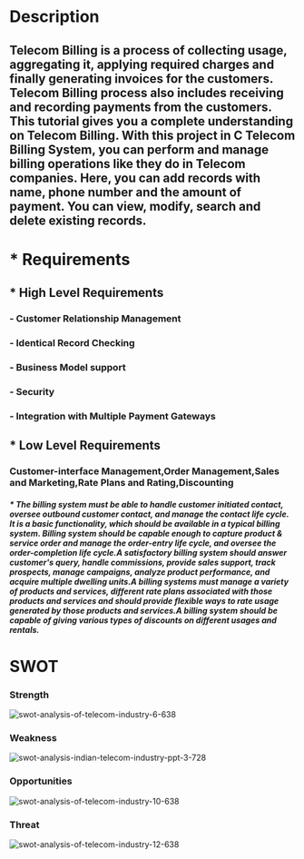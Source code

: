  # Description 
 ## Telecom Billing is a process of collecting usage, aggregating it, applying required charges and finally generating invoices for the customers. Telecom Billing process also includes receiving and recording payments from the customers. This tutorial gives you a complete understanding on Telecom Billing. With this project in C Telecom Billing System, you can perform and manage billing operations like they do in Telecom companies. Here, you can add records with name, phone number and the amount of payment. You can view, modify, search and delete existing records.
 
# * Requirements
## * High Level Requirements
### - Customer Relationship Management
### - Identical Record Checking
### - Business Model support
### - Security
### - Integration with Multiple Payment Gateways

## * Low Level Requirements
### Customer-interface Management,Order Management,Sales and Marketing,Rate Plans and Rating,Discounting
##### * The billing system must be able to handle customer initiated contact, oversee outbound customer contact, and manage the contact life cycle. It is a basic functionality, which should be available in a typical billing system. Billing system should be capable enough to capture product & service order and manage the order-entry life cycle, and oversee the order-completion life cycle.A satisfactory billing system should answer customer's query, handle commissions, provide sales support, track prospects, manage campaigns, analyze product performance, and acquire multiple dwelling units.A billing systems must manage a variety of products and services, different rate plans associated with those products and services and should provide flexible ways to rate usage generated by those products and services.A billing system should be capable of giving various types of discounts on different usages and rentals.
# SWOT
### Strength
![swot-analysis-of-telecom-industry-6-638](https://user-images.githubusercontent.com/85664193/152697734-c1824ec1-ae88-4b48-9705-f49fbb05d58c.jpg)

### Weakness
![swot-analysis-indian-telecom-industry-ppt-3-728](https://user-images.githubusercontent.com/85664193/152697779-12d7d629-d7eb-4ae2-961f-1a010edec2c8.jpg)

### Opportunities
![swot-analysis-of-telecom-industry-10-638](https://user-images.githubusercontent.com/85664193/152697723-ad0c7eed-8d43-4e9c-afff-b51608cb1853.jpg)

### Threat
![swot-analysis-of-telecom-industry-12-638](https://user-images.githubusercontent.com/85664193/152697757-4063b256-3861-49f4-9ee3-79f207557a91.jpg)

